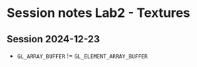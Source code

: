 # Session notes Lab2 - Textures

## Session 2024-12-23

- `GL_ARRAY_BUFFER` != `GL_ELEMENT_ARRAY_BUFFER`